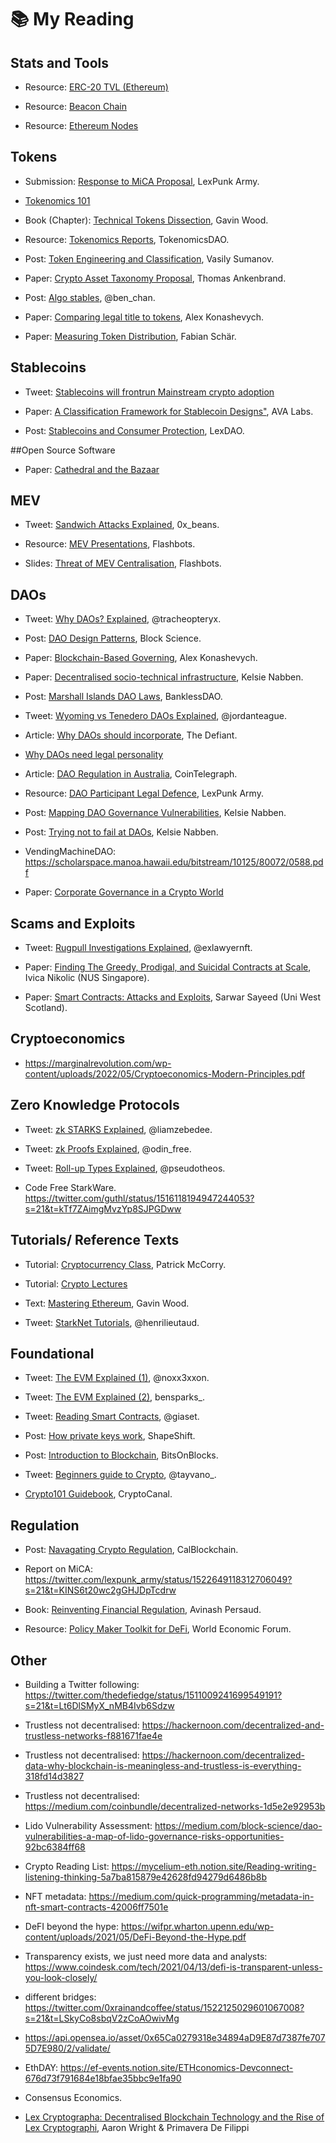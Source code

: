 # 📚 My Reading 

## Stats and Tools
- Resource: [ERC-20 TVL (Ethereum)](https://ultrasound.money) 

- Resource: [Beacon Chain](https://twitter.com/superphiz/status/1512770843285327875?s=21&t=RMgFuOl3LvGBK1rwFC_51Q)

- Resource: [Ethereum Nodes](https://www.ethernodes.org)


## Tokens
- Submission: [Response to MiCA Proposal](https://github.com/LeXpunK-Army/MiCA-GUIDANCE/blob/main/LexPunkMiCAReport.pdf), LexPunk Army. 

- [Tokenomics 101](https://every.to/almanack/tokenomics-101)

- Book (Chapter): [Technical Tokens Dissection](https://github.com/ethereumbook/ethereumbook/blob/develop/10tokens.asciidoc), Gavin Wood. 

- Resource: [Tokenomics Reports](https://tokenomicsdao.com/), TokenomicsDAO. 

- Post: [Token Engineering and Classification](https://ahitchhikers.substack.com/p/how-can-we-understand-and-classify), Vasily Sumanov. 

- Paper: [Crypto Asset Taxonomy Proposal](https://www.researchgate.net/publication/342262387_Proposal_for_a_Comprehensive_Crypto_Asset_Taxonomy), Thomas Ankenbrand.

- Post: [Algo stables](https://twitter.com/ben_chain/status/1524065802772787201?s=21&t=jJI5k159T7uIvAwzDx6w2g), @ben_chan.

- Paper: [Comparing legal title to tokens](https://doi.org/10.1007/978-3-662-58820-8_23), Alex Konashevych.

- Paper: [Measuring Token Distribution](https://arxiv.org/pdf/2012.09306.pdf), Fabian Schär. 

## Stablecoins

- Tweet: [Stablecoins will frontrun Mainstream crypto adoption](https://twitter.com/chainlinkgod/status/1528760841448919045?s=21&t=s8Xw-lLXtxgn3rZtrd1OoQ)

- Paper: [A Classification Framework for Stablecoin Designs"](https://arxiv.org/pdf/1910.10098), AVA Labs.

- Post: [Stablecoins and Consumer Protection](https://lexdao.substack.com/p/stable-act-a-legal-engineers-perspective?s=r), LexDAO.

##Open Source Software

- Paper: [Cathedral and the Bazaar](http://www.catb.org/~esr/writings/cathedral-bazaar/cathedral-bazaar/)

## MEV

- Tweet: [Sandwich Attacks Explained](https://twitter.com/0x_beans/status/1505181554351378439?s=21), 0x_beans.

- Resource: [MEV Presentations](https://flashbots.notion.site/flashbots/mev-day-836f88806995412dabc1c7bb7ce4e830), Flashbots.

- Slides: [Threat of MEV Centralisation](https://docs.google.com/presentation/d/10I5nDokdO_KR94way-QfcD8ucroOLkHczSMOBWUMYME/edit#slide=id.p), Flashbots.  


## DAOs

- Tweet: [Why DAOs? Explained](https://twitter.com/tracheopteryx/status/1511000392552763399?s=21&t=6T-CG-32b7g-VBnH5RzN4A), @tracheopteryx.
 
- Post: [DAO Design Patterns](https://medium.com/block-science/dao-design-patterns-1193a694fb55), Block Science.

- Paper: [Blockchain-Based Governing](https://www.researchgate.net/profile/Yousef-Forti-2/publication/317638956_A_New_Model_for_E-Government_in_Local_Level_Administrations/links/5945306fa6fdccb93ab86fe6/A-New-Model-for-E-Government-in-Local-Level-Administrations.pdf#page=96), Alex Konashevych.

- Paper: [Decentralised socio-technical infrastructure](https://kelsienabben.substack.com/p/towards-a-model-of-resilience-in), Kelsie Nabben.

- Post: [Marshall Islands DAO Laws](https://banklessdao.substack.com/p/legal-entity-solutions-for-daos-decentralized?s=r), BanklessDAO. 

- Tweet: [Wyoming vs Tenedero DAOs Explained](https://twitter.com/jordanteague/status/1512074309346332674?s=21&t=B39F463eL-n-hOiRfTDGmQ), @jordanteague. 

- Article: [Why DAOs should incorporate](https://thedefiant.io/daos-unlimited-liability-risks/), The Defiant.

- [Why DAOs need legal personality](https://unchainedpodcast.com/can-a-dao-go-to-court-according-to-two-dao-legal-experts-probably/)

- Article: [DAO Regulation in Australia](https://cointelegraph.com/news/dao-regulation-in-australia-issues-and-solutions-part-1), CoinTelegraph. 

- Resource: [DAO Participant Legal Defence](), LexPunk Army.

- Post: [Mapping DAO Governance Vulnerabilities](https://kelsienabben.substack.com/p/dao-vulnerabilities-a-multi-scale), Kelsie Nabben.

- Post: [Trying not to fail at DAOs](https://kelsienabben.substack.com/p/experiments-in-algorithmic-governance), Kelsie Nabben.

- VendingMachineDAO: https://scholarspace.manoa.hawaii.edu/bitstream/10125/80072/0588.pdf

- Paper: [Corporate Governance in a Crypto World](https://papers.ssrn.com/sol3/papers.cfm?abstract_id=4099906)


## Scams and Exploits

- Tweet: [Rugpull Investigations Explained](https://twitter.com/exlawyernft/status/1507194315675643925?s=21), @exlawyernft. 

- Paper: [Finding The Greedy, Prodigal, and Suicidal Contracts at Scale](https://arxiv.org/pdf/1802.06038.pdf), Ivica Nikolic (NUS Singapore). 
- Paper: [Smart Contracts: Attacks and Exploits](https://www.researchgate.net/publication/338926064_Smart_Contract_Attacks_and_Protections), Sarwar Sayeed (Uni West Scotland). 


## Cryptoeconomics

- https://marginalrevolution.com/wp-content/uploads/2022/05/Cryptoeconomics-Modern-Principles.pdf


## Zero Knowledge Protocols
         
- Tweet: [zk STARKS Explained](https://twitter.com/liamzebedee/status/1515985033856974851?s=21&t=kVDH-P-3pLilutH5iQAzeA), @liamzebedee.

- Tweet: [zk Proofs Explained](https://twitter.com/odin_free/status/1501914340986871813?s=21&t=kVDH-P-3pLilutH5iQAzeA), @odin_free. 

- Tweet: [Roll-up Types Explained](https://twitter.com/pseudotheos/status/1514242023171125249?s=21&t=ohcaoUjCc02tZK2l_0WhFA), @pseudotheos.

- Code Free StarkWare. https://twitter.com/guthl/status/1516118194947244053?s=21&t=kTf7ZAimgMvzYp8SJPGDww


## Tutorials/ Reference Texts
- Tutorial: [Cryptocurrency Class](https://cryptocurrencyclass.github.io), Patrick McCorry. 

- Tutorial: [Crypto Lectures](Cryptolectures.io)

- Text: [Mastering Ethereum](https://github.com/ethereumbook/ethereumbook), Gavin Wood.

- Tweet: [StarkNet Tutorials](https://twitter.com/henrilieutaud/status/1514875761685151755?s=21&t=kVDH-P-3pLilutH5iQAzeA), @henrilieutaud.


## Foundational

- Tweet: [The EVM Explained (1)](https://twitter.com/noxx3xxon/status/1498012273201360908?s=21), @noxx3xxon.

- Tweet: [The EVM Explained (2)](https://twitter.com/bensparks_/status/1513238520575537162?s=21&t=YCknE7QLcrNUUL2MBWIDRQ), bensparks_.

- Tweet: [Reading Smart Contracts](https://twitter.com/giaset/status/1480684584253542404?s=21), @giaset. 

- Post: [How private keys work](https://shapeshift.com/library/unlocking-the-mysteries-of-private-keys), ShapeShift. 

- Post: [Introduction to Blockchain](https://bitsonblocks.net/2015/09/09/gentle-introduction-blockchain-technology/), BitsOnBlocks.

- Tweet: [Beginners guide to Crypto](https://twitter.com/tayvano_/status/1509380091184246784?s=21&t=_fY0rl40t5Jq3jz1CHVNHg), @tayvano_.

- [Crypto101 Guidebook](https://cryptocanal.org/wp-content/uploads/2021/12/Crypto-101-Guidebook-.pdf), CryptoCanal.


## Regulation

- Post: [Navagating Crypto Regulation](https://calblockchain.mirror.xyz/2jApCnHJElssho7cgZ6YXVVzkFV_AfpXttD_KBhq8TI), CalBlockchain. 

- Report on MiCA: https://twitter.com/lexpunk_army/status/1522649118312706049?s=21&t=KINS6t20wc2gGHJDpTcdrw

- Book: [Reinventing Financial Regulation](), Avinash Persaud.

- Resource: [Policy Maker Toolkit for DeFi](https://www3.weforum.org/docs/WEF_DeFi_Policy_Maker_Toolkit_2021.pdf), World Economic Forum. 

## Other

- Building a Twitter following: https://twitter.com/thedefiedge/status/1511009241699549191?s=21&t=Lt6DlSMyX_nMB4Ivb6Sdzw

- Trustless not decentralised: https://hackernoon.com/decentralized-and-trustless-networks-f881671fae4e

- Trustless not decentralised: https://hackernoon.com/decentralized-data-why-blockchain-is-meaningless-and-trustless-is-everything-318fd14d3827

- Trustless not decentralised: https://medium.com/coinbundle/decentralized-networks-1d5e2e92953b

- Lido Vulnerability Assessment: https://medium.com/block-science/dao-vulnerabilities-a-map-of-lido-governance-risks-opportunities-92bc6384ff68

- Crypto Reading List: https://mycelium-eth.notion.site/Reading-writing-listening-thinking-5a7ba815879e42628fd94279d6486b8b

- NFT metadata: https://medium.com/quick-programming/metadata-in-nft-smart-contracts-42006ff7501e

- DeFI beyond the hype: https://wifpr.wharton.upenn.edu/wp-content/uploads/2021/05/DeFi-Beyond-the-Hype.pdf

- Transparency exists, we just need more data and analysts: https://www.coindesk.com/tech/2021/04/13/defi-is-transparent-unless-you-look-closely/

- different bridges: https://twitter.com/0xrainandcoffee/status/1522125029601067008?s=21&t=LSkyCo8sbqV2zCoAOwivMg

- https://api.opensea.io/asset/0x65Ca0279318e34894aD9E87d7387fe7075D7E980/2/validate/ 

- EthDAY: https://ef-events.notion.site/ETHconomics-Devconnect-676d73f791684e18bfae35bbc9e1fa90

- Consensus Economics.

- [Lex Cryptographa: Decentralised Blockchain Technology and the Rise of Lex Cryptographi](https://deliverypdf.ssrn.com/delivery.php?ID=103001127120086069090073119091074064054034061037083025066004086010002124023064009120098060061014119026053121091072083096083126041004031050048093066006094096100028098042059073027083006102065001023088086123117024096003118126076028010012097101112015093082&EXT=pdf&INDEX=TRUE), Aaron Wright & Primavera De Filippi



